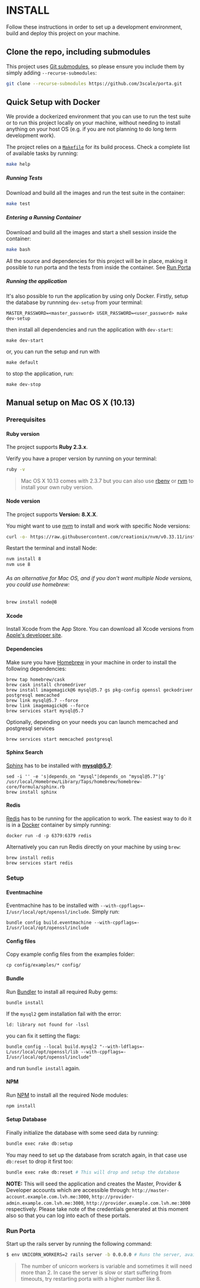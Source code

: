 # INSTALL

Follow these instructions in order to set up a development environment, build and deploy this project on your machine.

## Clone the repo, including submodules

This project uses [Git submodules](https://git-scm.com/book/en/v2/Git-Tools-Submodules), so please ensure you include them by simply adding `--recurse-submodules`:

```bash
git clone --recurse-submodules https://github.com/3scale/porta.git
```

## Quick Setup with Docker

We provide a dockerized environment that you can use to run the test suite or to run this project locally on your machine, without needing to install anything on your host OS (e.g. if you are not planning to do long term development work).

The project relies on a [`Makefile`](https://www.gnu.org/software/make/manual/html_node/Introduction.html) for its build process. Check a complete list of available tasks by running:

```bash
make help
```

##### Running Tests
Download and build all the images and run the test suite in the container:
```bash
make test
```

##### Entering a Running Container
Download and build all the images and start a shell session inside the container:
```bash
make bash
```

All the source and dependencies for this project will be in place, making it possible to run porta and the tests from inside the container. See [Run Porta](#run-porta)

##### Running the application

It's also possible to run the application by using only Docker. Firstly, setup the database by runnning `dev-setup` from your terminal:

```
MASTER_PASSWORD=<master_password> USER_PASSWORD=<user_password> make dev-setup
```

then install all dependencies and run the application with `dev-start`:

```
make dev-start
```

or, you can run the setup and run with
```
make default
```

to stop the application, run:

```
make dev-stop
```


## Manual setup on Mac OS X (10.13)

### Prerequisites

#### Ruby version

The project supports **Ruby 2.3.x**.

Verify you have a proper version by running on your terminal:
```bash
ruby -v
```

> Mac OS X 10.13 comes with 2.3.7 but you can also use [rbenv](https://github.com/rbenv/rbenv) or [rvm](https://rvm.io/) to install your own ruby version.

#### Node version

The project supports **Version: 8.X.X**.

You might want to use [nvm](https://github.com/creationix/nvm/) to install and work with specific Node versions:

```bash
curl -o- https://raw.githubusercontent.com/creationix/nvm/v0.33.11/install.sh | bash
```

Restart the terminal and install Node:

```bash
nvm install 8
nvm use 8
```

###### As an alternative for Mac OS, and if you don't want multiple Node versions, you could use homebrew:

```bash
brew install node@8
```

#### Xcode

Install Xcode from the App Store.
You can download all Xcode versions from [Apple's developer site](https://developer.apple.com/download/more/?name=Xcode).

#### Dependencies

Make sure you have [Homebrew](https://brew.sh/) in your machine in order to install the following dependencies:

```shell
brew tap homebrew/cask
brew cask install chromedriver
brew install imagemagick@6 mysql@5.7 gs pkg-config openssl geckodriver postgresql memcached
brew link mysql@5.7 --force
brew link imagemagick@6 --force
brew services start mysql@5.7
```

Optionally, depending on your needs you can launch memcached and postgresql services

```shell
brew services start memcached postgresql
```

#### Sphinx Search

[Sphinx](http://sphinxsearch.com/) has to be installed with **mysql@5.7**:

```shell
sed -i '' -e 's|depends_on "mysql"|depends_on "mysql@5.7"|g' /usr/local/Homebrew/Library/Taps/homebrew/homebrew-core/Formula/sphinx.rb
brew install sphinx
```

#### Redis

[Redis](https://redis.io) has to be running for the application to work. The easiest way to do it is in a [Docker](https://www.docker.com/) container by simply running:

```shell
docker run -d -p 6379:6379 redis
```

Alternatively you can run Redis directly on your machine by using `brew`:

```shell
brew install redis
brew services start redis
```

### Setup

#### Eventmachine

Eventmachine has to be installed with `--with-cppflags=-I/usr/local/opt/openssl/include`. Simply run:

```shell
bundle config build.eventmachine --with-cppflags=-I/usr/local/opt/openssl/include
```

#### Config files

Copy example config files from the examples folder:

```shell
cp config/examples/* config/
```

#### Bundle

Run [Bundler](https://bundler.io/) to install all required Ruby gems:

```shell
bundle install
```

If the `mysql2` gem installation fail with the error:

```
ld: library not found for -lssl
```

you can fix it setting the flags:

```shell
bundle config --local build.mysql2 "--with-ldflags=-L/usr/local/opt/openssl/lib --with-cppflags=-I/usr/local/opt/openssl/include"
```

and run `bundle install` again.

#### NPM

Run [NPM](https://www.npmjs.com/) to install all the required Node modules:

```bash
npm install
```

#### Setup Database

Finally initialize the database with some seed data by running:

```bash
bundle exec rake db:setup
```

You may need to set up the database from scratch again, in that case use `db:reset` to drop it first too:

```bash
bundle exec rake db:reset # This will drop and setup the database
```

**NOTE:** This will seed the application and creates the Master, Provider & Developer accounts which are accessible through: `http://master-account.example.com.lvh.me:3000`, `http://provider-admin.example.com.lvh.me:3000`, `http://provider.example.com.lvh.me:3000` respectively. Please take note of the credentials generated at this moment also so that you can log into each of these portals.

### Run Porta
Start up the rails server by running the following command:
```bash
$ env UNICORN_WORKERS=2 rails server -b 0.0.0.0 # Runs the server, available at localhost:3000
```
> The number of unicorn workers is variable and sometimes it will need more than 2. In case the server is slow or start suffering from timeouts, try restarting porta with a higher number like 8.

